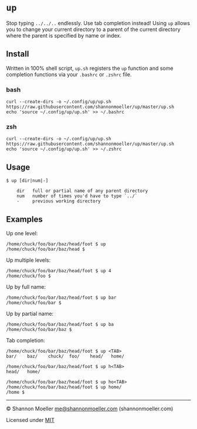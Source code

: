 # `up`

Stop typing `../../..` endlessly. Use tab completion instead! Using `up` allows you to change your current directory to a parent of the current directory where the parent is specified by name or index.

## Install

Written in 100% shell script, `up.sh` registers the `up` function and some completion functions via your `.bashrc` or `.zshrc` file.

### bash

```
curl --create-dirs -o ~/.config/up/up.sh https://raw.githubusercontent.com/shannonmoeller/up/master/up.sh
echo 'source ~/.config/up/up.sh' >> ~/.bashrc
```

### zsh

```
curl --create-dirs -o ~/.config/up/up.sh https://raw.githubusercontent.com/shannonmoeller/up/master/up.sh
echo 'source ~/.config/up/up.sh' >> ~/.zshrc
```

## Usage

```
$ up [dir|num|-]

    dir   full or partial name of any parent directory
    num   number of times you'd have to type `../`
    -     previous working directory
```

## Examples

Up one level:

```
/home/chuck/foo/bar/baz/head/foot $ up
/home/chuck/foo/bar/baz/head $
```

Up multiple levels:

```
/home/chuck/foo/bar/baz/head/foot $ up 4
/home/chuck/foo $
```

Up by full name:

```
/home/chuck/foo/bar/baz/head/foot $ up bar
/home/chuck/foo/bar $
```

Up by partial name:

```
/home/chuck/foo/bar/baz/head/foot $ up ba
/home/chuck/foo/bar/baz $
```

Tab completion:

```
/home/chuck/foo/bar/baz/head/foot $ up <TAB>
bar/    baz/    chuck/  foo/    head/   home/

/home/chuck/foo/bar/baz/head/foot $ up h<TAB>
head/   home/

/home/chuck/foo/bar/baz/head/foot $ up ho<TAB>
/home/chuck/foo/bar/baz/head/foot $ up home/
/home $
```

----

© Shannon Moeller <me@shannonmoeller.com> (shannonmoeller.com)

Licensed under [MIT](http://shannonmoeller.com/mit.txt)
